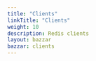 ```yaml
---
title: "Clients"
linkTitle: "Clients"
weight: 10
description: Redis clients
layout: bazzar
bazzar: clients
---
```


